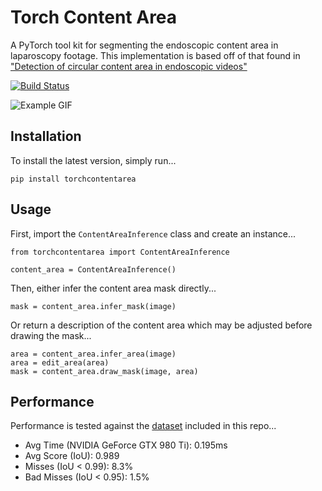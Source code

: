 # Torch Content Area
A PyTorch tool kit for segmenting the endoscopic content area in laparoscopy footage. This implementation is based off of that found in ["Detection of circular content area in endoscopic videos"](http://www-itec.uni-klu.ac.at/bib/files/CircleDetection.pdf)

[![Build Status](https://github.com/charliebudd/torch-content-area/actions/workflows/build.yml/badge.svg)](https://github.com/charliebudd/torch-content-area/actions/workflows/build.yml)

![Example GIF](example.gif?raw=true)

## Installation
To install the latest version, simply run...
```
pip install torchcontentarea
```

## Usage
First, import the `ContentAreaInference` class and create an instance...
```
from torchcontentarea import ContentAreaInference

content_area = ContentAreaInference()
```
Then, either infer the content area mask directly...
```
mask = content_area.infer_mask(image)
```
Or return a description of the content area which may be adjusted before drawing the mask...
```
area = content_area.infer_area(image)
area = edit_area(area)
mask = content_area.draw_mask(image, area)
```

## Performance
Performance is tested against the [dataset](testing/data) included in this repo...
<!-- performance stats start -->
- Avg Time (NVIDIA GeForce GTX 980 Ti): 0.195ms
- Avg Score (IoU): 0.989
- Misses (IoU < 0.99): 8.3%
- Bad Misses (IoU < 0.95): 1.5% 
<!-- performance stats end -->

